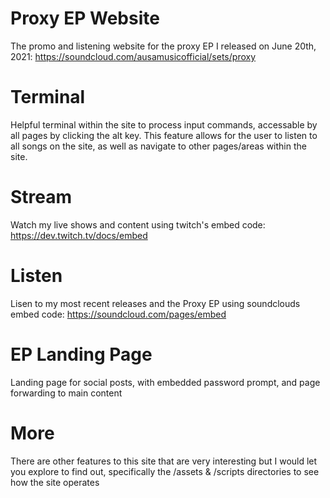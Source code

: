 # Proxy EP Website
The promo and listening website for the proxy EP I released on June 20th, 2021:
https://soundcloud.com/ausamusicofficial/sets/proxy

# Terminal 
Helpful terminal within the site to process input commands, accessable by all pages by clicking the alt key. This feature allows for the user to listen to all songs on the site, as well as navigate to other pages/areas within the site.

# Stream 
Watch my live shows and content using twitch's embed code:
https://dev.twitch.tv/docs/embed

# Listen 
Lisen to my most recent releases and the Proxy EP using soundclouds embed code:
https://soundcloud.com/pages/embed

# EP Landing Page 
Landing page for social posts, with embedded password prompt, and page forwarding to main content

# More
There are other features to this site that are very interesting but I would let you explore to find out, specifically the /assets & /scripts directories to see how the site operates


